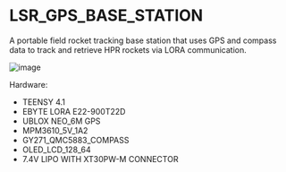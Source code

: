 # LSR_GPS_BASE_STATION

A portable field rocket tracking base station that uses GPS and compass data to track and retrieve HPR rockets via LORA communication.

![image](https://user-images.githubusercontent.com/70121687/161655242-17823f1e-89f4-4d46-a6a2-5ff1fd24670a.png)

Hardware:

* TEENSY 4.1
* EBYTE LORA E22-900T22D 
* UBLOX NEO_6M GPS
* MPM3610_5V_1A2
* GY271_QMC5883_COMPASS
* OLED_LCD_128_64
* 7.4V LIPO WITH XT30PW-M CONNECTOR
